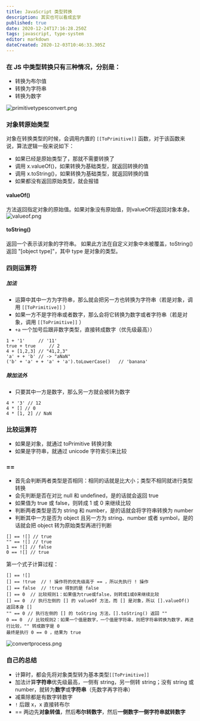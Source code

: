 ```yaml
---
title: JavaScript 类型转换
description: 其实也可以看成玄学
published: true
date: 2020-12-24T17:16:28.250Z
tags: javascript, type-system
editor: markdown
dateCreated: 2020-12-03T10:46:33.305Z
---
```


### 在 JS 中类型转换只有三种情况，分别是：
- 转换为布尔值
- 转换为字符串
- 转换为数字

![primitivetypesconvert.png](/technology/gweb/type-conversion/primitivetypesconvert.png)

### 对象转原始类型

对象在转换类型的时候，会调用内置的 `[[ToPrimitive]]` 函数，对于该函数来说，算法逻辑一般来说如下：
* 如果已经是原始类型了，那就不需要转换了
* 调用 x.valueOf()，如果转换为基础类型，就返回转换的值
* 调用 x.toString()，如果转换为基础类型，就返回转换的值
* 如果都没有返回原始类型，就会报错

#### valueOf()
方法返回指定对象的原始值。如果对象没有原始值，则valueOf将返回对象本身。
![valueof.png](/technology/gweb/type-conversion/valueof.png)

#### toString()
返回一个表示该对象的字符串。
如果此方法在自定义对象中未被覆盖，toString() 返回 "[object type]"，其中 type 是对象的类型。

### 四则运算符

##### 加法
- 运算中其中一方为字符串，那么就会把另一方也转换为字符串（若是对象，调用 `[[ToPrimitive]]` ）
- 如果一方不是字符串或者数字，那么会将它转换为数字或者字符串（若是对象，调用 `[[ToPrimitive]]` ）
- `+a` 一个加号后跟非数字类型，直接转成数字（优先级最高））

```
1 + '1'     // '11'
true + true     // 2
4 + [1,2,3] // "41,2,3"
'a' + + 'b' // -> "aNaN"
('b' + 'a' + + 'a' + 'a').toLowerCase()   // 'banana'
```

##### 除加法外
- 只要其中一方是数字，那么另一方就会被转为数字

```
4 * '3' // 12
4 * [] // 0
4 * [1, 2] // NaN
```

### 比较运算符
- 如果是对象，就通过 toPrimitive 转换对象
- 如果是字符串，就通过 unicode 字符索引来比较

### ==
- 首先会判断两者类型是否相同：相同的话就是比大小；类型不相同就进行类型转换
- 会先判断是否在对比 null 和 undefined，是的话就会返回 true
- 如果值为 true 或 false，则转成 1 或 0 来继续比较
- 判断两者类型是否为 string 和 number，是的话就会将字符串转换为 number
- 判断其中一方是否为 object 且另一方为 string、number 或者 symbol，是的话就会把 object 转为原始类型再进行判断

```
[] == ![] // true
"" == ![] // true
1 == ![] // false
0 == ![] // true
```
第一个式子计算过程：
```
[] == ![]
[] == !true  // ! 操作符的优先级高于 == ，所以先执行 ! 操作
[] == false  // !true 得到的是 false
[] == 0  // 比较规则1：如果值为true或false，则转成1或0来继续比较
[] == 0  // 执行左侧的 [] 的 valueOf 方法，而 [] 是对象，所以 [].valueOf() 返回本身 []
"" == 0 // 执行左侧的 [] 的 toString 方法，[].toString() 返回 ""
0 == 0  // 比较规则2：如果一个值是数字，一个值是字符串，则把字符串转换为数字，再进行比较，"" 转成数字是 0
最终是执行 0 == 0 ，结果为 true
```

![convertprocess.png](/technology/gweb/type-conversion/convertprocess.png)

### 自己的总结

- 计算时，都会先将对象类型转为基本类型`[[ToPrimitive]]`
- 加法计算**字符串**优先级最高，一侧有 string，另一侧转 string；没有 string 或 number，就转为**数字**或**字符串**（先数字再字符串）
- 减乘除都是有数字转数字
- `!` 后跟 x，x 直接转布尔
- == 两边先**对象转值**，然后**布尔转数字**，然后**一侧数字一侧字符串就转数字**
